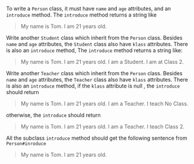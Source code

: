 To write a `Person` class, it must have `name` and `age` attributes, and an `introduce` method.
The `introduce` method returns a string like
>My name is Tom. I am 21 years old.

Write another `Student` class which inherit from the `Person` class. 
Besides `name` and `age` attributes, the `Student` class also have `klass` attributes. 
There is also an `introduce` method,
The `introduce` method returns a string like:

>My name is Tom. I am 21 years old. I am a Student. I am at Class 2.

Write another `Teacher` class which inherit from the `Person` class. 
Besides `name` and `age` attributes, the `Teacher` class also have `klass` attributes. 
There is also an `introduce` method,
if the `klass` attribute is null , the `introduce` should return
>My name is Tom. I am 21 years old. I am a Teacher. I teach No Class.

otherwise, the `introduce` should return

>My name is Tom. I am 21 years old. I am a Teacher. I teach Class 2.

All the subclass `introduce` method 
should get the following sentence from `Person#inroduce`

>My name is Tom. I am 21 years old.


